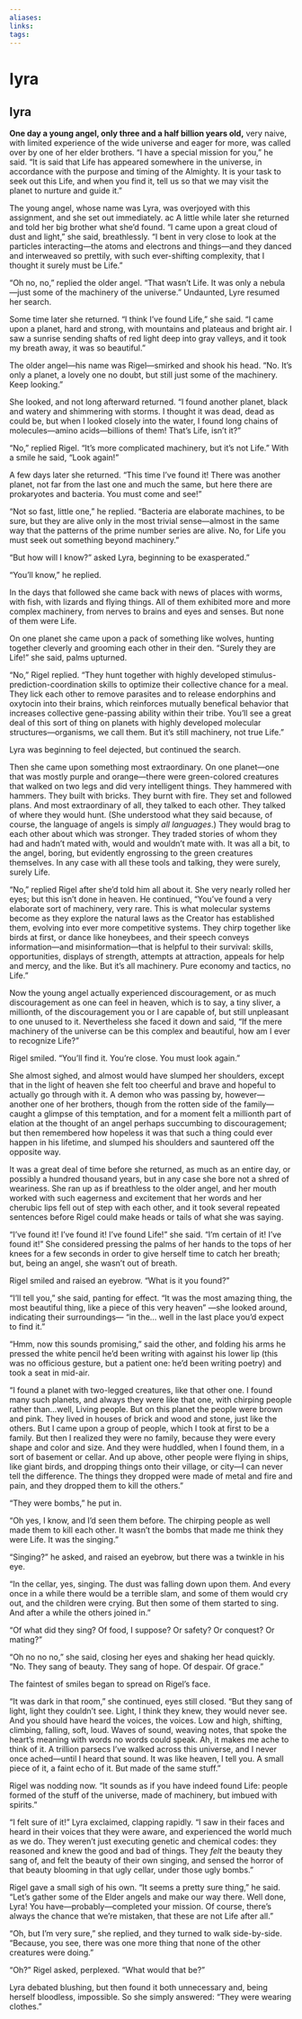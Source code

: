 ```yaml
---
aliases: 
links: 
tags: 
---
```

# lyra
## lyra

**One day a young angel, only three and a half billion years old,** very naive, with limited experience of the wide universe and eager for more, was called over by one of her elder brothers. “I have a special mission for you,” he said. “It is said that Life has appeared somewhere in the universe, in accordance with the purpose and timing of the Almighty. It is your task to seek out this Life, and when you find it, tell us so that we may visit the planet to nurture and guide it.”

The young angel, whose name was Lyra, was overjoyed with this assignment, and she set out immediately.
ac
A little while later she returned and told her big brother what she’d found. “I came upon a great cloud of dust and light,” she said, breathlessly. “I bent in very close to look at the particles interacting—the atoms and electrons and things—and they danced and interweaved so prettily, with such ever-shifting complexity, that I thought it surely must be Life.”

“Oh no, no,” replied the older angel. “That wasn’t Life. It was only a nebula—just some of the machinery of the universe.” Undaunted, Lyre resumed her search.

Some time later she returned. “I think I’ve found Life,” she said. “I came upon a planet, hard and strong, with mountains and plateaus and bright air. I saw a sunrise sending shafts of red light deep into gray valleys, and it took my breath away, it was so beautiful.”

The older angel—his name was Rigel—smirked and shook his head. “No. It’s only a planet, a lovely one no doubt, but still just some of the machinery. Keep looking.”

She looked, and not long afterward returned. “I found another planet, black and watery and shimmering with storms. I thought it was dead, dead as could be, but when I looked closely into the water, I found long chains of molecules—amino acids—billions of them! That’s Life, isn’t it?”

“No,” replied Rigel. “It’s more complicated machinery, but it’s not Life.” With a smile he said, “Look again!”

A few days later she returned. “This time I’ve found it! There was another planet, not far from the last one and much the same, but here there are prokaryotes and bacteria. You must come and see!”

“Not so fast, little one,” he replied. “Bacteria are elaborate machines, to be sure, but they are alive only in the most trivial sense—almost in the same way that the patterns of the prime number series are alive. No, for Life you must seek out something beyond machinery.”

“But how will I know?” asked Lyra, beginning to be exasperated.”

“You’ll know,” he replied.

In the days that followed she came back with news of places with worms, with fish, with lizards and flying things. All of them exhibited more and more complex machinery, from nerves to brains and eyes and senses. But none of them were Life.

On one planet she came upon a pack of something like wolves, hunting together cleverly and grooming each other in their den. “Surely they are Life!” she said, palms upturned.

“No,” Rigel replied. “They hunt together with highly developed stimulus-prediction-coordination skills to optimize their collective chance for a meal. They lick each other to remove parasites and to release endorphins and oxytocin into their brains, which reinforces mutually benefical behavior that increases collective gene-passing ability within their tribe. You’ll see a great deal of this sort of thing on planets with highly developed molecular structures—organisms, we call them. But it’s still machinery, not true Life.”

Lyra was beginning to feel dejected, but continued the search.

Then she came upon something most extraordinary. On one planet—one that was mostly purple and orange—there were green-colored creatures that walked on two legs and did very intelligent things. They hammered with hammers. They built with bricks. They burnt with fire. They set and followed plans. And most extraordinary of all, they talked to each other. They talked of where they would hunt. (She understood what they said because, of course, the language of angels is simply _all languages_.) They would brag to each other about which was stronger. They traded stories of whom they had and hadn’t mated with, would and wouldn’t mate with. It was all a bit, to the angel, boring, but evidently engrossing to the green creatures themselves. In any case with all these tools and talking, they were surely, surely Life.

“No,” replied Rigel after she’d told him all about it. She very nearly rolled her eyes; but this isn’t done in heaven. He continued, “You’ve found a very elaborate sort of machinery, very rare. This is what molecular systems become as they explore the natural laws as the Creator has established them, evolving into ever more competitive systems. They chirp together like birds at first, or dance like honeybees, and their speech conveys information—and misinformation—that is helpful to their survival: skills, opportunities, displays of strength, attempts at attraction, appeals for help and mercy, and the like. But it’s all machinery. Pure economy and tactics, no Life.”

Now the young angel actually experienced discouragement, or as much discouragement as one can feel in heaven, which is to say, a tiny sliver, a millionth, of the discouragement you or I are capable of, but still unpleasant to one unused to it. Nevertheless she faced it down and said, “If the mere machinery of the universe can be this complex and beautiful, how am I ever to recognize Life?”

Rigel smiled. “You’ll find it. You’re close. You must look again.”

She almost sighed, and almost would have slumped her shoulders, except that in the light of heaven she felt too cheerful and brave and hopeful to actually go through with it. A demon who was passing by, however—another one of her brothers, though from the rotten side of the family—caught a glimpse of this temptation, and for a moment felt a millionth part of elation at the thought of an angel perhaps succumbing to discouragement; but then remembered how hopeless it was that such a thing could ever happen in his lifetime, and slumped his shoulders and sauntered off the opposite way.

It was a great deal of time before she returned, as much as an entire day, or possibly a hundred thousand years, but in any case she bore not a shred of weariness. She ran up as if breathless to the older angel, and her mouth worked with such eagerness and excitement that her words and her cherubic lips fell out of step with each other, and it took several repeated sentences before Rigel could make heads or tails of what she was saying.

“I’ve found it! I’ve found it! I’ve found Life!” she said. “I’m certain of it! I’ve found it!” She considered pressing the palms of her hands to the tops of her knees for a few seconds in order to give herself time to catch her breath; but, being an angel, she wasn’t out of breath.

Rigel smiled and raised an eyebrow. “What is it you found?”

“I’ll tell you,” she said, panting for effect. “It was the most amazing thing, the most beautiful thing, like a piece of this very heaven” —she looked around, indicating their surroundings— “in the… well in the last place you’d expect to find it.”

“Hmm, now this sounds promising,” said the other, and folding his arms he pressed the white pencil he’d been writing with against his lower lip (this was no officious gesture, but a patient one: he’d been writing poetry) and took a seat in mid-air.

“I found a planet with two-legged creatures, like that other one. I found many such planets, and always they were like that one, with chirping people rather than…well, Living people. But on this planet the people were brown and pink. They lived in houses of brick and wood and stone, just like the others. But I came upon a group of people, which I took at first to be a family. But then I realized they were no family, because they were every shape and color and size. And they were huddled, when I found them, in a sort of basement or cellar. And up above, other people were flying in ships, like giant birds, and dropping things onto their village, or city—I can never tell the difference. The things they dropped were made of metal and fire and pain, and they dropped them to kill the others.”

“They were bombs,” he put in.

“Oh yes, I know, and I’d seen them before. The chirping people as well made them to kill each other. It wasn’t the bombs that made me think they were Life. It was the singing.”

“Singing?” he asked, and raised an eyebrow, but there was a twinkle in his eye.

“In the cellar, yes, singing. The dust was falling down upon them. And every once in a while there would be a terrible slam, and some of them would cry out, and the children were crying. But then some of them started to sing. And after a while the others joined in.”

“Of what did they sing? Of food, I suppose? Or safety? Or conquest? Or mating?”

“Oh no no no,” she said, closing her eyes and shaking her head quickly. “No. They sang of beauty. They sang of hope. Of despair. Of grace.”

The faintest of smiles began to spread on Rigel’s face.

“It was dark in that room,” she continued, eyes still closed. “But they sang of light, light they couldn’t see. Light, I think they knew, they would never see. And you should have heard the voices, the voices. Low and high, shifting, climbing, falling, soft, loud. Waves of sound, weaving notes, that spoke the heart’s meaning with words no words could speak. Ah, it makes me ache to think of it. A trillion parsecs I’ve walked across this universe, and I never once ached—until I heard that sound. It was like heaven, I tell you. A small piece of it, a faint echo of it. But made of the same stuff.”

Rigel was nodding now. “It sounds as if you have indeed found Life: people formed of the stuff of the universe, made of machinery, but imbued with spirits.”

“I felt sure of it!” Lyra exclaimed, clapping rapidly. “I saw in their faces and heard in their voices that they were aware, and experienced the world much as we do. They weren’t just executing genetic and chemical codes: they reasoned and knew the good and bad of things. They _felt_ the beauty they sang of, and felt the beauty of their own singing, and sensed the horror of that beauty blooming in that ugly cellar, under those ugly bombs.”

Rigel gave a small sigh of his own. “It seems a pretty sure thing,” he said. “Let’s gather some of the Elder angels and make our way there. Well done, Lyra! You have—probably—completed your mission. Of course, there’s always the chance that we’re mistaken, that these are not Life after all.”

“Oh, but I’m very sure,” she replied, and they turned to walk side-by-side. “Because, you see, there was one more thing that none of the other creatures were doing.”

“Oh?” Rigel asked, perplexed. “What would that be?”

Lyra debated blushing, but then found it both unnecessary and, being herself bloodless, impossible. So she simply answered: “They were wearing clothes.”
